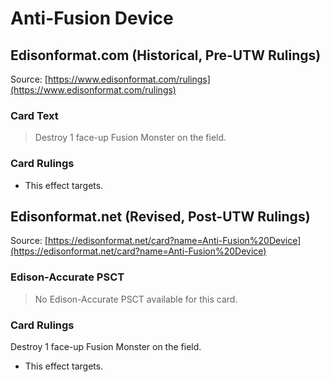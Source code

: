 # Anti-Fusion Device

## Edisonformat.com (Historical, Pre-UTW Rulings)

Source: [https://www.edisonformat.com/rulings](https://www.edisonformat.com/rulings)

### Card Text

> Destroy 1 face-up Fusion Monster on the field.

### Card Rulings

*   This effect targets.

## Edisonformat.net (Revised, Post-UTW Rulings)

Source: [https://edisonformat.net/card?name=Anti-Fusion%20Device](https://edisonformat.net/card?name=Anti-Fusion%20Device)

### Edison-Accurate PSCT

> No Edison-Accurate PSCT available for this card.

### Card Rulings

Destroy 1 face-up Fusion Monster on the field.
*   This effect targets.
            